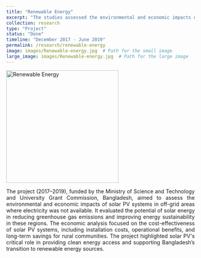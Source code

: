 ```yaml
---
title: "Renewable Energy"
excerpt: "The studies assessed the environmental and economic impacts of solar PV systems in off-grid areas where electricity was not available."
collection: research
type: "Project"
status: "Done"
timeline: "December 2017 - June 2019"
permalink: /research/renewable-energy
image: images/Renewable-energy.jpg  # Path for the small image
large_image: images/Renewable-energy.jpg  # Path for the large image
---
```

<img src="{{ page.image }}" alt="Renewable Energy" style="width: 300px;">  <!-- Small image for the main page -->

<p style='text-align: justify;'>
The project (2017–2019), funded by the Ministry of Science and Technology and University Grant Commission, Bangladesh, aimed to assess the environmental and economic impacts of solar PV systems in off-grid areas where electricity was not available. It evaluated the potential of solar energy in reducing greenhouse gas emissions and improving energy sustainability in these regions. The economic analysis focused on the cost-effectiveness of solar PV systems, including installation costs, operational benefits, and long-term savings for rural communities. The project highlighted solar PV's critical role in providing clean energy access and supporting Bangladesh’s transition to renewable energy sources.
</p>
